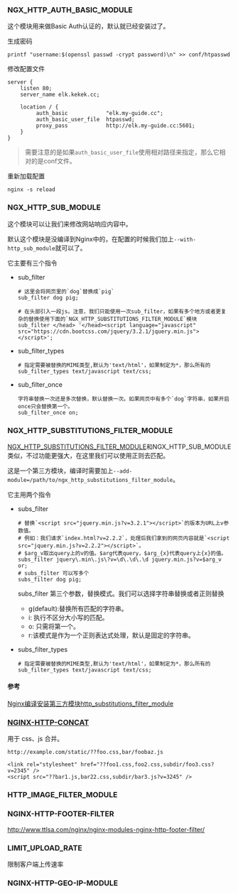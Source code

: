 ### NGX_HTTP_AUTH_BASIC_MODULE
这个模块用来做Basic Auth认证的，默认就已经安装过了。

生成密码
```
printf "username:$(openssl passwd -crypt password)\n" >> conf/htpasswd
```
修改配置文件
```
server {
    listen 80;
    server_name elk.kekek.cc;

    location / {
         auth_basic            "elk.my-guide.cc";
         auth_basic_user_file  htpasswd;
         proxy_pass            http://elk.my-guide.cc:5601;
    }
}
```
> 需要注意的是如果`auth_basic_user_file`使用相对路径来指定，那么它相对的是conf文件。

重新加载配置
```
nginx -s reload
```

### NGX_HTTP_SUB_MODULE
这个模块可以让我们来修改网站响应内容中。

默认这个模块是没编译到Nginx中的，在配置的时候我们加上`--with-http_sub_module`就可以了。

它主要有三个指令
- sub_filter
    ```
    # 这里会将网页里的`dog`替换成`pig`
    sub_filter dog pig;

    # 在头部引入一段js。注意，我们只能使用一次sub_filter，如果有多个地方或者更复杂的替换使用下面的`NGX_HTTP_SUBSTITUTIONS_FILTER_MODULE`模块
    sub_filter </head> '</head><script language="javascript" src="https://cdn.bootcss.com/jquery/3.2.1/jquery.min.js"></script>';
    ```
- sub_filter_types
    ```
    # 指定需要被替换的MIME类型,默认为'text/html'，如果制定为*，那么所有的
    sub_filter_types text/javascript text/css;
    ```
- sub_filter_once
    ```
    字符串替换一次还是多次替换，默认替换一次。如果网页中有多个`dog`字符串，如果开启once只会替换第一个。
    sub_filter_once on;
    ```

### NGX_HTTP_SUBSTITUTIONS_FILTER_MODULE
[NGX_HTTP_SUBSTITUTIONS_FILTER_MODULE](https://github.com/yaoweibin/ngx_http_substitutions_filter_module)和NGX_HTTP_SUB_MODULE类似，不过功能更强大，在这里我们可以使用正则去匹配。

这是一个第三方模块，编译时需要加上`--add-module=/path/to/ngx_http_substitutions_filter_module`。

它主用两个指令
- subs_filter
    ```
    # 替换`<script src="jquery.min.js?v=3.2.1"></script>`的版本为URL上v参数值。
    # 例如：我们请求`index.html?v=2.2.2`，处理后我们拿到的网页内容就是`<script src="jquery.min.js?v=2.2.2"></script>`。
    # $arg_v取出query上的v的值。$arg代表query，$arg_{x}代表query上{x}的值。
    subs_filter jquery\.min\.js\?v=\d\.\d\.\d jquery.min.js?v=$arg_v or;
    # subs_filter 可以写多个
    subs_filter dog pig;
    ```
    subs_filter 第三个参数，替换模式。我们可以选择字符串替换或者正则替换
    - g(default):替换所有匹配的字符串。
    - i: 执行不区分大小写的匹配。
    - o: 只需将第一个。
    - r:该模式是作为一个正则表达式处理，默认是固定的字符串。

- subs_filter_types
    ```
    # 指定需要被替换的MIME类型,默认为'text/html'，如果制定为*，那么所有的
    sub_filter_types text/javascript text/css;
    ```
#### 参考
[Nginx编译安装第三方模块http_substitutions_filter_module](http://rmingwang.com/install-nginx-third-modules-http_sub_module.html)


### [NGINX-HTTP-CONCAT](https://github.com/alibaba/nginx-http-concat)
用于 css、js 合并。

```
http://example.com/static/??foo.css,bar/foobaz.js
```

```
<link rel="stylesheet" href="??foo1.css,foo2.css,subdir/foo3.css?v=2345" />
<script src="??bar1.js,bar22.css,subdir/bar3.js?v=3245" />
```

### HTTP_IMAGE_FILTER_MODULE


### NGINX-HTTP-FOOTER-FILTER
<http://www.ttlsa.com/nginx/nginx-modules-nginx-http-footer-filter/>


### LIMIT_UPLOAD_RATE
限制客户端上传速率

### NGINX-HTTP-GEO-IP-MODULE